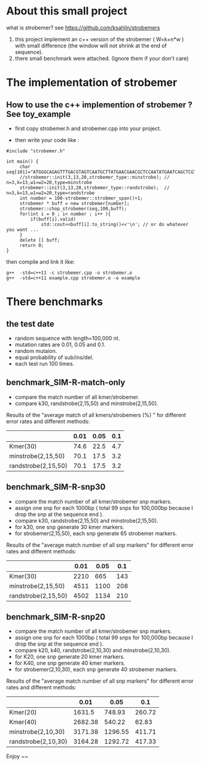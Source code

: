 # About this small project

what is strobemer? see https://github.com/ksahlin/strobemers

1. this project implement an c++ version of the strobemer ( W=k+n*w ) with small difference (the window will not shrink at the end of sequence).
2. there small benchmark were attached. (Ignore them if your don't care)

# The implementation of strobemer

## How to use the c++ implemention of strobemer ? See toy_example 

* first copy strobemer.h and strobemer.cpp into your project.

* then write your code like :

```
#include "strobemer.h"

int main() {
     char seq[101]="ATGGGCAGAGTTTGACGTAGTCAATGCTTATGAACGAACGCTCCAATATGAATCAGCTCGTGATTTTTGCTGTAAAAATCGTAGCATACTGTTTGATAAA";
     //strobemer::init(3,13,20,strobemer_type::minstrobe); // n=3,k=13,w1=w2=20,type=minstrobe
     strobemer::init(3,13,20,strobemer_type::randstrobe);  // n=3,k=13,w1=w2=20,type=randstrobe
     int number = 100-strobemer::strobmer_span()+1;
     strobemer * buff = new strobemer[number];
     strobemer::chop_strobemer(seq,100,buff);
     for(int i = 0 ; i< number ; i++ ){
         if(buff[i].valid)
             std::cout<<buff[i].to_string()<<'\n'; // or do whatever you want ...
     }
     delete [] buff;
     return 0;
}
```

then compile and link it like:

```
g++  -std=c++11 -c strobemer.cpp -o strobemer.o
g++  -std=c++11 example.cpp strobemer.o -o example
```

# There benchmarks

## the test date

* random sequence with length=100,000 nt.
* mutation rates are 0.01, 0.05 and 0.1. 
* random mutaion.
* equal probability of sub/ins/del.
* each test run 100 times.





## benchmark_SIM-R-match-only

* compare the match number of all kmer/strobemer.
* compare k30, randstrobe(2,15,50) and minstrobe(2,15,50). 

Results of the "average match of all  kmers/strobemers (%) " for different error rates and different methods:

|  |  0.01  | 0.05 | 0.1 |
| --- | --- | --- |--- |
| Kmer(30) | 74.6 | 22.5 | 4.7 |
| minstrobe(2,15,50) | 70.1 | 17.5 | 3.2 |
| randstrobe(2,15,50) | 70.1 | 17.5 | 3.2 |

## benchmark_SIM-R-snp30

* compare the match number of all kmer/strobemer snp markers.
* assign one snp for each 1000bp ( total 99 snps for 100,000bp because I drop the snp at the sequence end ).
* compare k30, randstrobe(2,15,50) and minstrobe(2,15,50).
* for k30, one snp generate 30 kmer markers.
* for strobemer(2,15,50), each snp generate 65 strobemer markers.

Results of the "average match number of all snp markers" for different error rates and different methods:

|  |  0.01  | 0.05 | 0.1 |
| --- | --- | --- |--- |
| Kmer(30) | 2210 | 665 | 143 |
| minstrobe(2,15,50) | 4511 | 1100 | 208 |
| randstrobe(2,15,50) | 4502 | 1134 | 210 |




## benchmark_SIM-R-snp20

* compare the match number of all kmer/strobemer snp markers.
* assign one snp for each 1000bp ( total 99 snps for 100,000bp because I drop the snp at the sequence end ).
* compare k20, k40, randstrobe(2,10,30) and minstrobe(2,10,30).
* for K20, one snp generate 20 kmer markers.
* for K40, one snp generate 40 kmer markers.
* for strobemer(2,10,30), each snp generate 40 strobemer markers.

Results of the "average match number of all snp markers" for different error rates and different methods:

|  |  0.01  | 0.05 | 0.1 |
| --- | --- | --- |--- |
| Kmer(20) | 1631.5 | 748.93 | 260.72 |
| Kmer(40) | 2682.38 | 540.22 | 62.83 |
| minstrobe(2,10,30) | 3171.38 | 1296.55 | 411.71 |
| randstrobe(2,10,30) | 3164.28 | 1292.72 | 417.33 |

Enjoy ~~
